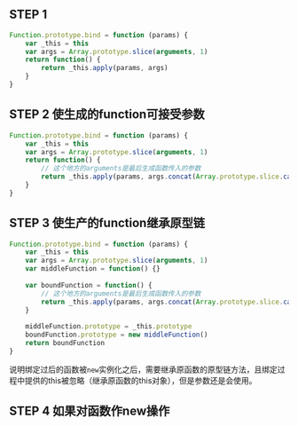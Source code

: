 ## STEP 1

```javascript
Function.prototype.bind = function (params) {
    var _this = this
    var args = Array.prototype.slice(arguments, 1)
    return function() {
        return _this.apply(params, args)
    }
}
```

## STEP 2 使生成的function可接受参数

```javascript
Function.prototype.bind = function (params) {
    var _this = this
    var args = Array.prototype.slice(arguments, 1)
    return function() {
        // 这个地方的arguments是最后生成函数传入的参数
        return _this.apply(params, args.concat(Array.prototype.slice.call(arguments)))
    }
}
```

## STEP 3 使生产的function继承原型链

```javascript
Function.prototype.bind = function (params) {
    var _this = this
    var args = Array.prototype.slice(arguments, 1)
    var middleFunction = function() {}
    
    var boundFunction = function() {
        // 这个地方的arguments是最后生成函数传入的参数
        return _this.apply(params, args.concat(Array.prototype.slice.call(arguments)))
    }
    
    middleFunction.prototype = _this.prototype
    boundFunction.prototype = new middleFunction()
    return boundFunction
}
```

说明绑定过后的函数被`new`实例化之后，需要继承原函数的原型链方法，且绑定过程中提供的this被忽略（继承原函数的this对象），但是参数还是会使用。

## STEP 4 如果对函数作new操作

